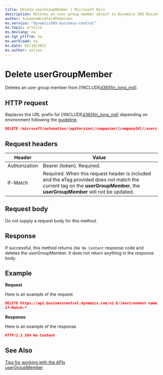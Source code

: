 ```yaml
---
title: Delete userGroupMember | Microsoft Docs
description: Deletes an user group member object in Dynamics 365 Business Central.
author: SusanneWindfeldPedersen
ms.service: "dynamics365-business-central"
ms.topic: article
ms.devlang: na
ms.tgt_pltfrm: na
ms.workload: na
ms.date: 02/19/2021
ms.author: solsen
---
```


<!-- NOTE: This article is an auto-generated stub from the metadata file. -->
<!-- The sections marked with an EDIT_IS_REQUIRED require manual editing. -->
# Delete userGroupMember

Deletes an user group member from [!INCLUDE[d365fin_long_md](../../includes/d365fin_long_md.md)].

## HTTP request

Replaces the URL prefix for [!INCLUDE[d365fin_long_md](../../includes/d365fin_long_md.md)] depending on environment following the [guideline](../../v2.0/endpoints-apis-for-dynamics.md).
<!-- START>EDIT_IS_REQUIRED. There URL for accessing the endpoint might be different or there might be more than one -->
```json
DELETE /microsoft/automation/{apiVersion}/companies({companyId})/users({userSecurityID})/userGroupMembers('{code}',{userSecurityID},'{companyName}')
```
<!-- END>EDIT_IS_REQUIRED -->
## Request headers

|Header|Value|
|------|-----|
|Authorization  |Bearer {token}. Required. |
|If-Match       |Required. When this request header is included and the eTag provided does not match the current tag on the **userGroupMember**, the **userGroupMember** will not be updated. |


## Request body

Do not supply a request body for this method.

## Response

If successful, this method returns ```204 No Content``` response code and deletes the userGroupMember. It does not return anything in the response body.

## Example

**Request**

Here is an example of the request.
<!-- START>EDIT_IS_REQUIRED. There URL for accessing the endpoint might be different -->
```json
DELETE https://api.businesscentral.dynamics.com/v2.0/{environment name}/api/microsoft/automation/v1.0/companies({{companyId}})/users({{securityId}})/userGroupMembers('D365%20EXT.%20ACCOUNTANT',{{userSecurityId}},'CRONUS USA, Inc.')
If-Match:*
```
<!-- END>EDIT_IS_REQUIRED -->
**Response**

Here is an example of the response.

```json
HTTP/1.1 204 No Content
```

## See Also

[Tips for working with the APIs](/dynamics365/business-central/dev-itpro/developer/devenv-connect-apps-tips)  
[userGroupMember](../resources/dynamics_userGroupMember.md)
